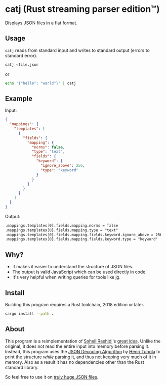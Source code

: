 # catj (Rust streaming parser edition&trade;)
Displays JSON files in a flat format.

## Usage
`catj` reads from standard input and writes to standard output (errors to standard error).

```sh
catj <file.json
```
or
```sh
echo '{"hello": "world"}' | catj
```

## Example
Input:
```json
{
  "mappings": {
    "templates": [
      {
        "fields": {
          "mapping": {
            "norms": false,
            "type": "text",
            "fields": {
              "keyword": {
                "ignore_above": 256,
                "type": "keyword"
              }
            }
          }
        }
      }
    ]
  }
}
```

Output:
```txt
.mappings.templates[0].fields.mapping.norms = false
.mappings.templates[0].fields.mapping.type = "text"
.mappings.templates[0].fields.mapping.fields.keyword.ignore_above = 256
.mappings.templates[0].fields.mapping.fields.keyword.type = "keyword"
```

## Why?
* It makes it easier to understand the structure of JSON files.
* The output is valid JavaScript which can be used directly in code.
* It's very helpful when writing queries for tools like [jq](https://stedolan.github.io/jq/manual/).

## Install
Building this program requires a Rust toolchain, 2018 edition or later.
```sh
cargo install --path .
```

## About
This program is a reimplementation of [Soheil
Rashidi](https://github.com/soheilpro)'s [great
idea](https://github.com/soheilpro/catj). Unlike the original, it does not read
the entire input into memory before parsing it. Instead, this program uses the
[JSON Decoding Algorithm](https://github.com/cheery/json-algorithm) by [Henri
Tuhola](https://github.com/cheery) to print the structure *while* parsing it,
and thus not keeping very much of it in memory. Also as a result it has no
dependencies other than the Rust standard library.

So feel free to use it on [truly huge JSON
files](https://github.com/zemirco/sf-city-lots-json).
